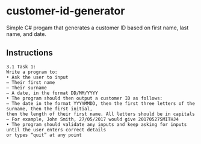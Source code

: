 # customer-id-generator
Simple C# progam that generates a customer ID based on first name, last name, and date.

## Instructions
```
3.1 Task 1:
Write a program to:
• Ask the user to input
– Their first name
– Their surname
– A date, in the format DD/MM/YYYY
• The program should then output a customer ID as follows:
– The date in the format YYYYMMDD, then the first three letters of the surname, then the first initial,
then the length of their first name. All letters should be in capitals
– For example, John Smith, 27/05/2017 would give 20170527SMITHJ4
• The program should validate any inputs and keep asking for inputs until the user enters correct details
or types “quit” at any point
```
